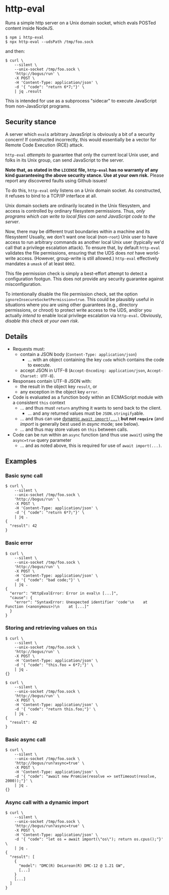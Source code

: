 # http-eval

Runs a simple http server on a Unix domain socket, which evals POSTed content
inside NodeJS.

```console
$ npm i http-eval
$ npx http-eval --udsPath /tmp/foo.sock
```

and then:

```console
$ curl \
	--silent \
	--unix-socket /tmp/foo.sock \
	'http://bogus/run' \
	-X POST \
	-H 'Content-Type: application/json' \
	-d '{ "code": "return 6*7;"}' \
	| jq .result
```

This is intended for use as a subprocess "sidecar" to execute JavaScript from
non-JavaScript programs.

## Security stance

A server which `eval`s arbitrary JavasSript is obviously a bit of a security
concern! If constructed incorrectly, this would essentially be a vector for
Remote Code Execution (RCE) attack.

`http-eval` _attempts to_ guarantee that only the current local Unix user, and
folks in its Unix group, can send JavaScript to the server.

**Note that, as stated in the `LICENSE` file, `http-eval` has no warranty of any
kind guaranteeing the above security stance. Use at your own risk.** Please
report any discovered faults using Github issues!

To do this, `http-eval` only listens on a Unix domain socket. As constructed, it
refuses to bind to a TCP/IP interface at all.

Unix domain sockets are ordinarily located in the Unix filesystem, and access is
controlled by ordinary filesystem permissions. Thus, _only programs which can
write to local files can send JavaScript code to the server_.

Now, there may be different trust boundaries within a machine and its
filesystem! Usually, we don't want one local (non-`root`) Unix user to have
access to run arbitrary commands as another local Unix user (typically we'd call
that a privilege escalation attack). To ensure that, by default `http-eval`
validates the file permissions, ensuring that the UDS does _not_ have
world-write access. (However, group-write is still allowed.) `http-eval`
effectively mandates a `umask` of at least `0002`.

This file permission check is simply a best-effort attempt to detect a
configuration footgun. This does not provide any security guarantee against
misconfiguration.

To intentionally disable the file permission check, set the option
`ignoreInsecureSocketPermission=true`. This could be plausibly useful in
situations where you are using other guarantees (e.g., directory permissions, or
chroot) to protect write access to the UDS, and/or you actually _intend to_
enable local privilege escalation via `http-eval`. Obviously, _disable this
check at your own risk_.

## Details

- Requests must:
  - contain a JSON body (`Content-Type: application/json`)
    - ... with an object containing the key `code` which contains the code to
      execute.
  - accept JSON in UTF-8 (`Accept-Encoding: application/json`,
    `Accept-Charset: UTF-8`).
- Responses contain UTF-8 JSON with:
  - the result in the object key `result`, or
  - any exception in the object key `error`.
- Code is evaluated as a function body within an ECMAScript module with a
  consistent `this` context
  - ... and thus must `return` anything it wants to send back to the client.
    - ... and any returned values must be `JSON.stringify`able.
  - ... and thus can use
    [dynamic `await import(...)`](https://developer.mozilla.org/en-US/docs/Web/JavaScript/Reference/Operators/import)
    **but not `require`** (and _import_ is generally best used in _async_ mode;
    see below).
  - ... and thus may store values on `this` between calls.
- Code can be run within an `async` function (and thus use `await`) using the
  `async=true` query parameter
  - ... and as noted above, this is required for use of `await import(...)`.

## Examples

### Basic sync call

```console
$ curl \
	--silent \
	--unix-socket /tmp/foo.sock \
	'http://bogus/run' \
	-X POST \
	-H 'Content-Type: application/json' \
	-d '{ "code": "return 6*7;"}' \
	| jq .
{
  "result": 42
}
```

### Basic error

```console
$ curl \
	--silent \
	--unix-socket /tmp/foo.sock \
	'http://bogus/run' \
	-X POST \
	-H 'Content-Type: application/json' \
	-d '{ "code": "bad code;"}' \
	| jq .
{
  "error": "HttpEvalError: Error in eval\n [...]",
  "cause": {
    "error": "SyntaxError: Unexpected identifier 'code'\n    at Function (<anonymous>)\n    at [...]"
  }
}
```

### Storing and retrieving values on `this`

```console
$ curl \
	--silent \
	--unix-socket /tmp/foo.sock \
	'http://bogus/run' \
	-X POST \
	-H 'Content-Type: application/json' \
	-d '{ "code": "this.foo = 6*7;"}' \
	| jq .
{}

$ curl \
	--silent \
	--unix-socket /tmp/foo.sock \
	'http://bogus/run' \
	-X POST \
	-H 'Content-Type: application/json' \
	-d '{ "code": "return this.foo;"}' \
	| jq .
{
  "result": 42
}
```

### Basic async call

```console
$ curl \
	--silent \
	--unix-socket /tmp/foo.sock \
	'http://bogus/run?async=true' \
	-X POST \
	-H 'Content-Type: application/json' \
	-d '{ "code": "await new Promise(resolve => setTimeout(resolve, 2000));"}' \
	| jq .
{}
```

### Async call with a dynamic import

```console
$ curl \
	--silent \
	--unix-socket /tmp/foo.sock \
	'http://bogus/run?async=true' \
	-X POST \
	-H 'Content-Type: application/json' \
	-d '{ "code": "let os = await import(\"os\"); return os.cpus();"}' \
	| jq .
{
  "result": [
    {
      "model": "DMC(R) DeLorean(R) DMC-12 @ 1.21 GW",
	  [...]
    }
    [...]
  ]
}
```
